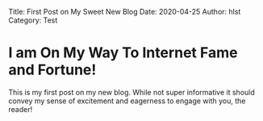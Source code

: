 Title: First Post on My Sweet New Blog
Date: 2020-04-25
Author: hlst
Category: Test

# I am On My Way To Internet Fame and Fortune!

This is my first post on my new blog. While not super informative it
should convey my sense of excitement and eagerness to engage with you,
the reader!
